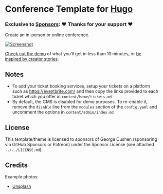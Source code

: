 # Conference Template for [Hugo](https://github.com/gohugoio/hugo)

### Exclusive to [Sponsors](https://github.com/sponsors/gcushen): ❤️ Thanks for your support ❤️

Create an in-person or online conference.

[![Screenshot](preview.png)](https://conference-theme.netlify.app/)

[Check out the demo](https://conference-theme.netlify.app/) of what you'll get in less than 10 minutes, or [be inspired by creator stories](https://wowchemy.com/creators/).

## Notes

- To add your ticket booking services, setup your tickets on a platform such as https://eventbrite.com/ and then copy the links provided to each ticket which you offer in `content/home/tickets.md`
- By default, the CMS is disabled for demo purposes. To re-enable it, remove the `disable` line from the `modules` section of the `config.yaml` and uncomment the options in `content/admin/index.md`

## License

This template/theme is licensed to sponsors of George Cushen (sponsoring via GitHub Sponsors or Patreon) under the Sponsor License (see attached `../../LICENSE.md`).

## Credits

Example photos:

- [Unsplash](https://unsplash.com/)
